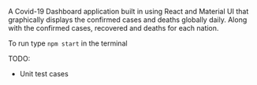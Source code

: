 

A Covid-19 Dashboard application built in using React and Material UI that graphically displays the confirmed cases and deaths globally daily. Along with the confirmed cases, recovered and deaths for each nation. 

To run type ```npm start``` in the terminal

TODO:
 - Unit test cases
